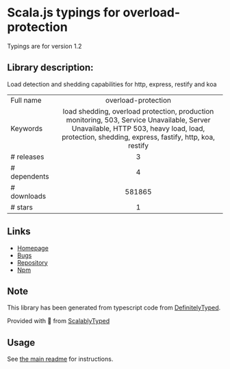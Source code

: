 
# Scala.js typings for overload-protection

Typings are for version 1.2

## Library description:
Load detection and shedding capabilities for http, express, restify and koa

|                    |                 |
| ------------------ | :-------------: |
| Full name          | overload-protection |
| Keywords           | load shedding, overload protection, production monitoring, 503, Service Unavailable, Server Unavailable, HTTP 503, heavy load, load, protection, shedding, express, fastify, http, koa, restify |
| # releases         | 3 |
| # dependents       | 4 |
| # downloads        | 581865 |
| # stars            | 1 |

## Links
- [Homepage](https://github.com/davidmarkclements/overload-protection#readme)
- [Bugs](https://github.com/davidmarkclements/overload-protection/issues)
- [Repository](https://github.com/davidmarkclements/overload-protection)
- [Npm](https://www.npmjs.com/package/overload-protection)
    


## Note
This library has been generated from typescript code from [DefinitelyTyped](https://definitelytyped.org).

Provided with :purple_heart: from [ScalablyTyped](https://github.com/oyvindberg/ScalablyTyped)

## Usage
See [the main readme](../../readme.md) for instructions.


